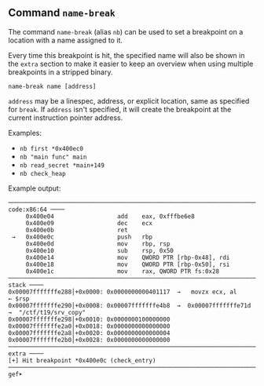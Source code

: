 ## Command `name-break`

The command `name-break` (alias `nb`) can be used to set a breakpoint on a location with a name
assigned to it.

Every time this breakpoint is hit, the specified name will also be shown in the `extra` section to
make it easier to keep an overview when using multiple breakpoints in a stripped binary.

`name-break name [address]`

`address` may be a linespec, address, or explicit location, same as specified for `break`. If
`address` isn't specified, it will create the breakpoint at the current instruction pointer address.

Examples:

- `nb first *0x400ec0`
- `nb "main func" main`
- `nb read_secret *main+149`
- `nb check_heap`

Example output:

```
─────────────────────────────────────────────────────────────────────────── code:x86:64 ────
     0x400e04                  add    eax, 0xfffbe6e8
     0x400e09                  dec    ecx
     0x400e0b                  ret
 →   0x400e0c                  push   rbp
     0x400e0d                  mov    rbp, rsp
     0x400e10                  sub    rsp, 0x50
     0x400e14                  mov    QWORD PTR [rbp-0x48], rdi
     0x400e18                  mov    QWORD PTR [rbp-0x50], rsi
     0x400e1c                  mov    rax, QWORD PTR fs:0x28
───────────────────────────────────────────────────────────────────────────────── stack ────
0x00007fffffffe288│+0x0000: 0x0000000000401117  →   movzx ecx, al     ← $rsp
0x00007fffffffe290│+0x0008: 0x00007fffffffe4b8  →  0x00007fffffffe71d  →  "/ctf/t19/srv_copy"
0x00007fffffffe298│+0x0010: 0x0000000100000000
0x00007fffffffe2a0│+0x0018: 0x0000000000000000
0x00007fffffffe2a8│+0x0020: 0x0000000000000004
0x00007fffffffe2b0│+0x0028: 0x0000000000000000
───────────────────────────────────────────────────────────────────────────────── extra ────
[+] Hit breakpoint *0x400e0c (check_entry)
────────────────────────────────────────────────────────────────────────────────────────────
gef➤
```
